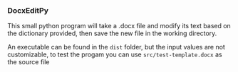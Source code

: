 ### DocxEditPy

This small python program will take a .docx file and modify its text based on the dictionary provided, then save the new file in the working directory.

An executable can be found in the ```dist``` folder, but the input values are not customizable, to test the progam you can use ```src/test-template.docx``` as the source file
